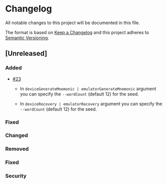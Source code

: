 # Changelog
All notable changes to this project will be documented in this file.

The format is based on [Keep a Changelog](http://keepachangelog.com/en/1.0.0/)
and this project adheres to [Semantic Versioning](http://semver.org/spec/v2.0.0.html).

## [Unreleased]

### Added

- [\#23](https://github.com/skycoin/hardware-wallet-go/issues/23)

  - In `deviceGenerateMnemonic | emulatorGenerateMnemonic` argument you can specify the `--wordCount` (default 12) for the seed.

  - In `deviceRecovery | emulatorRecovery` argument you can specify the `--wordCount` (default 12) for the seed.

### Fixed

### Changed

### Removed

### Fixed

### Security

